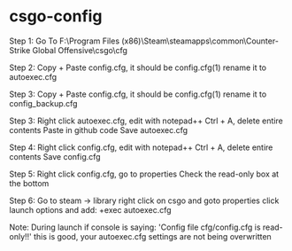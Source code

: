 # csgo-config

Step 1:
Go To
F:\Program Files (x86)\Steam\steamapps\common\Counter-Strike Global Offensive\csgo\cfg

Step 2:
Copy + Paste config.cfg, it should be config.cfg(1)
rename it to autoexec.cfg

Step 3:
Copy + Paste config.cfg, it should be config.cfg(1)
rename it to config_backup.cfg

Step 3:
Right click autoexec.cfg, edit with notepad++
Ctrl + A, delete entire contents
Paste in github code
Save autoexec.cfg

Step 4:
Right click config.cfg, edit with notepad++
Ctrl + A, delete entire contents
Save config.cfg

Step 5:
Right click config.cfg, go to properties
Check the read-only box at the bottom

Step 6:
Go to steam -> library
right click on csgo and goto properties
click launch options and add: +exec autoexec.cfg

Note: During launch if console is saying: 
'Config file cfg/config.cfg is read-only!!'
this is good, your autoexec.cfg settings are not being overwritten